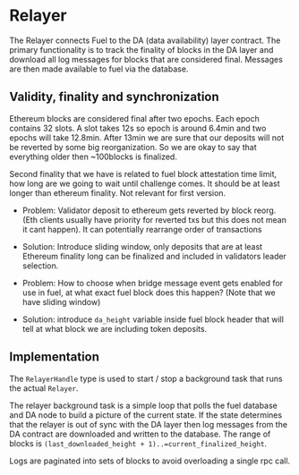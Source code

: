 
# Relayer

The Relayer connects Fuel to the DA (data availability) layer contract.
The primary functionality is to track the finality of blocks in the DA layer and download all log messages for blocks that are considered final.
Messages are then made available to fuel via the database.

## Validity, finality and synchronization

Ethereum blocks are considered final after two epochs. Each epoch contains 32 slots. A slot takes 12s so epoch is around 6.4min and two epochs will take 12.8min. After 13min we are sure that our deposits will not be reverted by some big reorganization. So we are okay to say that everything older then ~100blocks is finalized.

Second finality that we have is related to fuel block attestation time limit, how long are we going to wait until challenge comes. It should be at least longer than ethereum finality. Not relevant for first version.

* Problem: Validator deposit to ethereum gets reverted by block reorg. (Eth clients usually have priority for reverted txs but this does not mean it cant happen). It can potentially rearrange order of transactions
* Solution: Introduce sliding window, only deposits that are at least Ethereum finality long can be finalized and included in validators leader selection.

* Problem: How to choose when bridge message event gets enabled for use in fuel, at what exact fuel block does this happen? (Note that we have sliding window)
* Solution: introduce `da_height` variable inside fuel block header that will tell at what block we are including token deposits.

## Implementation
The `RelayerHandle` type is used to start / stop a background task that runs the actual `Relayer`.

The relayer background task is a simple loop that polls the fuel database and DA node to build a picture of the current state.
If the state determines that the relayer is out of sync with the DA layer then log messages from the DA contract are downloaded and written to the database.
The range of blocks is `(last_downloaded_height + 1)..=current_finalized_height`.

Logs are paginated into sets of blocks to avoid overloading a single rpc call.

